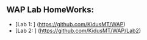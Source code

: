 ## WAP Lab HomeWorks:

 - [Lab 1: ] (https://github.com/KidusMT/WAP)
 - [Lab 2: ] (https://github.com/KidusMT/WAP/Lab2)
